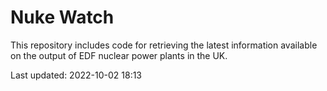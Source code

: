 # Nuke Watch

This repository includes code for retrieving the latest information available on the output of EDF nuclear power plants in the UK.

Last updated: 2022-10-02 18:13